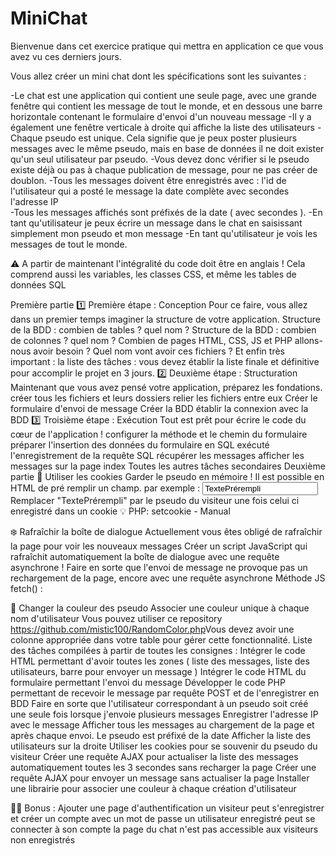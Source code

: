 # MiniChat

Bienvenue dans cet exercice pratique qui mettra en application ce que vous avez vu ces derniers jours.

Vous allez créer un mini chat dont les spécifications sont les suivantes :

-Le chat est une application qui contient une seule page, avec une grande fenêtre qui contient les message de tout le monde, et en dessous une barre horizontale contenant le formulaire d'envoi d'un nouveau message
-Il y a également une fenêtre verticale à droite qui affiche la liste des utilisateurs
-Chaque pseudo est unique. Cela signifie que je peux poster plusieurs messages avec le même pseudo, mais en base de données il ne doit exister qu'un seul utilisateur par pseudo.
-Vous devez donc vérifier si le pseudo existe déjà ou pas à chaque publication de message, pour ne pas créer de doublon.
-Tous les messages doivent être enregistrés avec :
l'id de l'utilisateur qui a posté le message
la date complète avec secondes
l'adresse IP  
-Tous les messages affichés sont préfixés de la date ( avec secondes ).
-En tant qu'utilisateur je peux écrire un message dans le chat en saisissant simplement mon pseudo et mon message
-En tant qu'utilisateur je vois les messages de tout le monde.

⚠️ A partir de maintenant l'intégralité du code doit être en anglais ! Cela comprend aussi les variables, les classes CSS, et même les tables de données SQL

Première partie
1️⃣ Première étape : Conception
Pour ce faire, vous allez dans un premier temps imaginer la structure de votre application.
Structure de la BDD : combien de tables ? quel nom ?
Structure de la BDD : combien de colonnes ? quel nom ?
Combien de pages HTML, CSS, JS et PHP allons-nous avoir besoin ?
Quel nom vont avoir ces fichiers ?
Et enfin très important : la liste des tâches : vous devez établir la liste finale et définitive pour accomplir le projet en 3 jours.
2️⃣ Deuxième étape : Structuration
Maintenant que vous avez pensé votre application, préparez les fondations.
créer tous les fichiers et leurs dossiers
relier les fichiers entre eux
Créer le formulaire d'envoi de message
Créer la BDD
établir la connexion avec la BDD
3️⃣ Troisième étape : Exécution 
Tout est prêt pour écrire le code du cœur de l'application !
configurer la méthode et le chemin du formulaire
préparer l'insertion des données du formulaire en SQL
exécuté l'enregistrement de la requête SQL
récupérer les messages
afficher les messages sur la page index
Toutes les autres tâches secondaires 
Deuxième partie
🍪 Utiliser les cookies
Garder le pseudo en mémoire ! Il est possible en HTML de pré remplir un champ. par exemple :
<input type="text" name="pseudo" value="TextePrérempli" />
Remplacer "TextePrérempli" par le pseudo du visiteur une fois celui ci enregistré dans un cookie
💡 PHP: setcookie - Manual

❄️ Rafraîchir la boîte de dialogue
Actuellement vous êtes obligé de rafraîchir la page pour voir les nouveaux messages
Créer un script JavaScript qui rafraîchit automatiquement la boîte de dialogue avec une requête asynchrone !
Faire en sorte que l'envoi de message ne provoque pas un rechargement de la page, encore avec une requête asynchrone
Méthode JS fetch() : 

🌈 Changer la couleur des pseudo
Associer une couleur unique à chaque nom d'utilisateur
Vous pouvez utiliser ce repository https://github.com/mistic100/RandomColor.php​
Vous devez avoir une colonne appropriée dans votre table pour gérer cette fonctionnalité.
Liste des tâches compilées à partir de toutes les consignes :
Intégrer le code HTML permettant d'avoir toutes les zones ( liste des messages, liste des utilisateurs, barre pour envoyer un message )
Intégrer le code HTML du formulaire permettant l'envoi du message
Développer le code PHP permettant de recevoir le message par requête POST et de l'enregistrer en BDD
Faire en sorte que l'utilisateur correspondant à un pseudo soit créé une seule fois lorsque j'envoie plusieurs messages
Enregistrer l'adresse IP avec le message
Afficher tous les messages au chargement de la page et après chaque envoi. Le pseudo est préfixé de la date
Afficher la liste des utilisateurs sur la droite
Utiliser les cookies pour se souvenir du pseudo du visiteur
Créer une requête AJAX pour actualiser la liste des messages automatiquement toutes les 3 secondes sans recharger la page
Créer une requête AJAX pour envoyer un message sans actualiser la page
Installer une librairie pour associer une couleur à chaque création d'utilisateur


👨‍💻 Bonus : Ajouter une page d'authentification
un visiteur peut s'enregistrer et créer un compte avec un mot de passe
un utilisateur enregistré peut se connecter à son compte
la page du chat n'est pas accessible aux visiteurs non enregistrés

